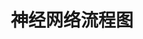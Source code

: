 ﻿---
title: 神经网络流程图
nav:
  title: 神经网络流程图
  path: /enn-flow
---


<code src="../../packages/enn-flow/src/demos/playground.tsx" iframe="650"></code>
